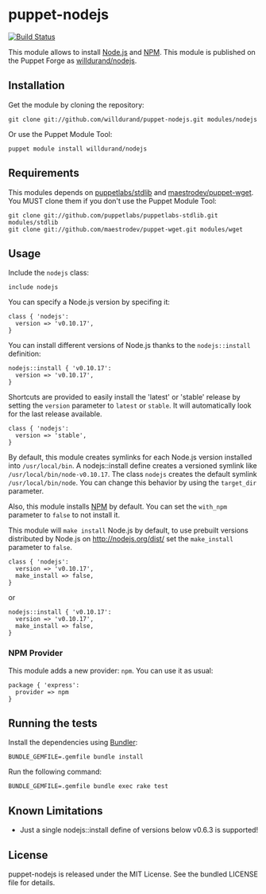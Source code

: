 puppet-nodejs
=============

[![Build
Status](https://travis-ci.org/willdurand/puppet-nodejs.png?branch=master)](https://travis-ci.org/willdurand/puppet-nodejs)

This module allows to install [Node.js](http://nodejs.org/) and
[NPM](https://npmjs.org/). This module is published on the Puppet Forge as
[willdurand/nodejs](http://forge.puppetlabs.com/willdurand/nodejs).


Installation
------------

Get the module by cloning the repository:

    git clone git://github.com/willdurand/puppet-nodejs.git modules/nodejs

Or use the Puppet Module Tool:

    puppet module install willdurand/nodejs


Requirements
------------

This modules depends on
[puppetlabs/stdlib](https://github.com/puppetlabs/puppetlabs-stdlib) and [maestrodev/puppet-wget](https://github.com/maestrodev/puppet-wget). You MUST
clone them if you don't use the Puppet Module Tool:

    git clone git://github.com/puppetlabs/puppetlabs-stdlib.git modules/stdlib
    git clone git://github.com/maestrodev/puppet-wget.git modules/wget


Usage
-----

Include the `nodejs` class:

```puppet
include nodejs
```

You can specify a Node.js version by specifing it:

```puppet
class { 'nodejs':
  version => 'v0.10.17',
}
```

You can install different versions of Node.js thanks to the `nodejs::install`
definition:

```puppet
nodejs::install { 'v0.10.17':
  version => 'v0.10.17',
}
```

Shortcuts are provided to easily install the 'latest' or 'stable' release by
setting the `version` parameter to `latest` or `stable`. It will
automatically look for the last release available.

```puppet
class { 'nodejs':
  version => 'stable',
}
```

By default, this module creates symlinks for each Node.js version installed into
`/usr/local/bin`. A nodejs::install define creates a versioned symlink like `/usr/local/bin/node-v0.10.17`. The class `nodejs` creates the default symlink `/usr/local/bin/node`. You can change this behavior by using the `target_dir` parameter.

Also, this module installs [NPM](https://npmjs.org/) by default. You can set the
`with_npm` parameter to `false` to not install it.

This module will `make install` Node.js by default, to use prebuilt versions
distributed by Node.js on http://nodejs.org/dist/ set the `make_install`
parameter to `false`.

```puppet
class { 'nodejs':
  version => 'v0.10.17',
  make_install => false,
}
```

or

```puppet
nodejs::install { 'v0.10.17':
  version => 'v0.10.17',
  make_install => false,
}
```


### NPM Provider

This module adds a new provider: `npm`. You can use it as usual:

```puppet
package { 'express':
  provider => npm
}
```


Running the tests
-----------------

Install the dependencies using [Bundler](http://gembundler.com):

    BUNDLE_GEMFILE=.gemfile bundle install

Run the following command:

    BUNDLE_GEMFILE=.gemfile bundle exec rake test

Known Limitations
-----------------
* Just a single nodejs::install define of versions below v0.6.3 is supported!

License
-------

puppet-nodejs is released under the MIT License. See the bundled LICENSE file
for details.
